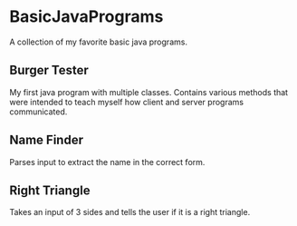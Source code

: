 # BasicJavaPrograms
A collection of my favorite basic java programs.

## Burger Tester
My first java program with multiple classes. Contains various methods that were intended to teach myself how client and server programs communicated.

## Name Finder
Parses input to extract the name in the correct form.

## Right Triangle
Takes an input of 3 sides and tells the user if it is a right triangle.
